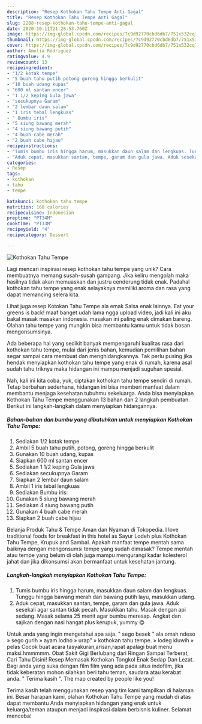```yaml
---
description: "Resep Kothokan Tahu Tempe Anti Gagal"
title: "Resep Kothokan Tahu Tempe Anti Gagal"
slug: 2208-resep-kothokan-tahu-tempe-anti-gagal
date: 2020-10-11T21:28:53.760Z
image: https://img-global.cpcdn.com/recipes/7c9d92770cbd6db7/751x532cq70/kothokan-tahu-tempe-foto-resep-utama.jpg
thumbnail: https://img-global.cpcdn.com/recipes/7c9d92770cbd6db7/751x532cq70/kothokan-tahu-tempe-foto-resep-utama.jpg
cover: https://img-global.cpcdn.com/recipes/7c9d92770cbd6db7/751x532cq70/kothokan-tahu-tempe-foto-resep-utama.jpg
author: Amelia Rodriguez
ratingvalue: 4.9
reviewcount: 13
recipeingredient:
- "1/2 kotak tempe"
- "5 buah tahu putih potong goreng hingga berkulit"
- "10 buah udang kupas"
- "600 ml santan encer"
- "1 1/2 keping Gula jawa"
- "secukupnya Garam"
- "2 lembar daun salam"
- "1 iris tebal lengkuas"
- " Bumbu iris"
- "5 siung bawang merah"
- "4 siung bawang putih"
- "4 buah cabe merah"
- "2 buah cabe hijau"
recipeinstructions:
- "Tumis bumbu iris hingga harum, masukkan daun salam dan lengkuas. Tunggu hingga bawang merah dan bawang putih layu, masukkan udang."
- "Aduk cepat, masukkan santan, tempe, garam dan gula jawa. Aduk sesekali agar santan tidak pecah. Masukkan tahu. Masak dengan api sedang. Masak selama 25 menit agar bumbu meresap. Angkat dan sajikan dengan nasi hangat plus kerupuk, yummy 😋"
categories:
- Resep
tags:
- kothokan
- tahu
- tempe

katakunci: kothokan tahu tempe 
nutrition: 168 calories
recipecuisine: Indonesian
preptime: "PT34M"
cooktime: "PT33M"
recipeyield: "4"
recipecategory: Dessert

---
```



![Kothokan Tahu Tempe](https://img-global.cpcdn.com/recipes/7c9d92770cbd6db7/751x532cq70/kothokan-tahu-tempe-foto-resep-utama.jpg)

Lagi mencari inspirasi resep kothokan tahu tempe yang unik? Cara membuatnya memang susah-susah gampang. Jika keliru mengolah maka hasilnya tidak akan memuaskan dan justru cenderung tidak enak. Padahal kothokan tahu tempe yang enak selayaknya memiliki aroma dan rasa yang dapat memancing selera kita.

Lihat juga resep Kotokan Tahu Tempe ala emak Salsa enak lainnya. Eat your greens is back! maaf banget udah lama ngga upload video, jadi kali ini aku bakal masak masakan indonesia. masakan ini paling enak dimakan bareng. Olahan tahu tempe yang mungkin bisa membantu kamu untuk tidak bosan mengonsumsinya.

Ada beberapa hal yang sedikit banyak mempengaruhi kualitas rasa dari kothokan tahu tempe, mulai dari jenis bahan, kemudian pemilihan bahan segar sampai cara membuat dan menghidangkannya. Tak perlu pusing jika hendak menyiapkan kothokan tahu tempe yang enak di rumah, karena asal sudah tahu triknya maka hidangan ini mampu menjadi suguhan spesial.


Nah, kali ini kita coba, yuk, ciptakan kothokan tahu tempe sendiri di rumah. Tetap berbahan sederhana, hidangan ini bisa memberi manfaat dalam membantu menjaga kesehatan tubuhmu sekeluarga. Anda bisa menyiapkan Kothokan Tahu Tempe menggunakan 13 bahan dan 2 langkah pembuatan. Berikut ini langkah-langkah dalam menyiapkan hidangannya.

<!--inarticleads1-->

##### Bahan-bahan dan bumbu yang dibutuhkan untuk menyiapkan Kothokan Tahu Tempe:

1. Sediakan 1/2 kotak tempe
1. Ambil 5 buah tahu putih, potong, goreng hingga berkulit
1. Gunakan 10 buah udang, kupas
1. Siapkan 600 ml santan encer
1. Sediakan 1 1/2 keping Gula jawa
1. Sediakan secukupnya Garam
1. Siapkan 2 lembar daun salam
1. Ambil 1 iris tebal lengkuas
1. Sediakan  Bumbu iris:
1. Gunakan 5 siung bawang merah
1. Sediakan 4 siung bawang putih
1. Gunakan 4 buah cabe merah
1. Siapkan 2 buah cabe hijau


Belanja Produk Tahu &amp; Tempe Aman dan Nyaman di Tokopedia. I love traditional foods for breakfast in this hotel as Sayur Lodeh plus Kothokan Tahu Tempe, Krupuk and Sambal. Apakah manfaat tempe mentah sama baiknya dengan mengonsumsi tempe yang sudah dimasak? Tempe mentah atau tempe yang belum di olah juga mampu mengurangi kadar kolesterol jahat dan jika dikonsumsi akan bermanfaat untuk kesehatan jantung. 

<!--inarticleads2-->

##### Langkah-langkah menyiapkan Kothokan Tahu Tempe:

1. Tumis bumbu iris hingga harum, masukkan daun salam dan lengkuas. Tunggu hingga bawang merah dan bawang putih layu, masukkan udang.
1. Aduk cepat, masukkan santan, tempe, garam dan gula jawa. Aduk sesekali agar santan tidak pecah. Masukkan tahu. Masak dengan api sedang. Masak selama 25 menit agar bumbu meresap. Angkat dan sajikan dengan nasi hangat plus kerupuk, yummy 😋


Untuk anda yang ingin mengetahui apa saja. &#34; sego besek &#34; ala omah ndeso » sego gurih » ayam lodho » urap&#34; » kothokan tahu tempe. » lodeg kluwih » pelas Cocok buat acara tasyakuran,arisan,rapat apalagi buat menu maksi.hmmmmm. Obat Sakit Gigi Berlubang dari Ringan Sampai Terberat, Cari Tahu Disini! Resep Memasak Kothokan Tongkol Enak Sedap Dan Lezat. Bagi anda yang suka dengan film film yang ada pada situs indofilm, jika tidak keberatan mohon silahkan beri tahu teman, saudara atau kerabat anda. &#34; Terima kasih &#34;. The map created by people like you! 

Terima kasih telah menggunakan resep yang tim kami tampilkan di halaman ini. Besar harapan kami, olahan Kothokan Tahu Tempe yang mudah di atas dapat membantu Anda menyiapkan hidangan yang enak untuk keluarga/teman ataupun menjadi inspirasi dalam berbisnis kuliner. Selamat mencoba!
